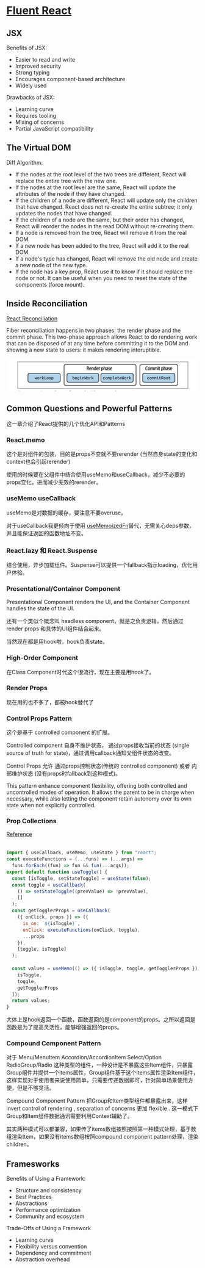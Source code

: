 # [Fluent React](https://book.douban.com/subject/36677814/)

## JSX

Benefits of JSX:

* Easier to read and write
* Improved security
* Strong typing
* Encourages component-based architecture
* Widely used

Drawbacks of JSX:

* Learning curve
* Requires tooling
* Mixing of concerns
* Partial JavaScript compatibility

## The Virtual DOM

Diff Algorithm:

* If the nodes at the root level of the two trees are different, React will replace the entire tree with the new one.
* If the nodes at the root level are the same, React will update the attributes of the node if they have changed.
* If the children of a node are different, React will update only the children that have changed. React does not re-create the entire subtree; it only updates the nodes that have changed.
* If the children of a node are the same, but their order has changed, React will reorder the nodes in the read DOM without re-creating them.
* If a node is removed from the tree, React will remove it from the real DOM.
* If a new node has been added to the tree, React will add it to the real DOM.
* If a node's type has changed, React will remove the old node and create a new node of the new type.
* If the node has a key prop, React use it to know if it should replace the node or not. It can be useful when you need to reset the state of the components (force mount).

## Inside Reconciliation

[React Reconciliation](https://www.geeksforgeeks.org/reactjs-reconciliation/)

Fiber reconciliation happens in two phases: the render phase and the commit phase. This two-phase approach allows React to do rendering work that can be disposed of at any time before committing it to the DOM and showing a new state to users: it makes rendering interuptible.

![Reconciliation Flow](./ReconciliationFlow.png)

## Common Questions and Powerful Patterns

这一章介绍了React提供的几个优化API和Patterns

### React.memo

这个是对组件的包装，目的是props不变就不要rerender (当然自身state的变化和context也会引起rerender)

使用的时候要在父组件中结合使用useMemo和useCallback，减少不必要的props变化，进而减少无效的rerender。

### useMemo useCallback

useMemo是对数据的缓存，要注意不要overuse。

对于useCallback我更倾向于使用 [useMemoizedFn](https://ahooks.js.org/zh-CN/hooks/use-memoized-fn)替代，无需关心deps参数，并且能保证返回的函数地址不变。

### React.lazy 和 React.Suspense

结合使用，异步加载组件。Suspense可以提供一个fallback指示loading，优化用户体验。

### Presentational/Container Component

Presentational Component renders the UI, and the Container Component handles the state of the UI.

还有一个类似个概念叫 headless component，就是之负责逻辑，然后通过 render props 和具体的UI组件结合起来。

当然现在都是用hook啦，hook负责state。

### High-Order Component

在Class Component时代这个很流行，现在主要是用hook了。

### Render Props

现在用的也不多了，都被hook替代了

### Control Props Pattern

这个是基于 controlled component 的扩展。

Controlled component 自身不维护状态， 通过props接收当前的状态 (single source of truth for state)，通过调用callback通知父组件状态的改变。

Control Props 允许 通过props控制状态(传统的 controlled component) 或者 内部维护状态 (没有props时fallback到这种模式)。

This pattern enhance component flexibility, offering both controlled and uncontrolled modes of operation. It allows the parent to be in charge when necessary, while also letting the component retain autonomy over its own state when not explicitly controlled.

### Prop Collections

[Reference](https://medium.com/@elhamelshami.dev/what-is-the-prop-getters-pattern-26349e5637df)

```javascript

import { useCallback, useMemo, useState } from "react";
const executeFunctions = (...funs) => (...args) =>
  funs.forEach((fun) => fun && fun(...args));
export default function useToggle() {
  const [isToggle, setStateToggle] = useState(false);
  const toggle = useCallback(
    () => setStateToggle((prevValue) => !prevValue),
    []
  );
  const getTogglerProps = useCallback(
    ({ onClick, props }) => ({
      is_on: `${isToggle}`,
      onClick: executeFunctions(onClick, toggle),
      ...props
    }),
    [toggle, isToggle]
  );

  const values = useMemo(() => ({ isToggle, toggle, getTogglerProps }), [
    isToggle,
    toggle,
    getTogglerProps
  ]);
  return values;
}
```

大体上是hook返回一个函数，函数返回的是component的props。之所以返回是函数是为了提高灵活性，能够增强返回的props。

### Compound Component Pattern

对于 Menu/MenuItem Accordion/AccordionItem Select/Option RadioGroup/Radio 这种类型的组件，一种设计是不暴露这些Item组件，只暴露Group组件并提供一个items属性，Group组件基于这个items属性渲染Item组件，这样实现对于使用者来说使用简单，只需要传递数据即可，针对简单场景使用方便，但是不够灵活。

Compound Component Pattern 把Group和Item类型组件都暴露出来，这样 invert control of rendering , separation of concerns 更加 flexible . 这一模式下 Group和Item组件数据通讯需要利用Context辅助了。

其实两种模式可以都兼容，如果传了items数组按照按照第一种模式处理，基于数组渲染Item，如果没有items数组按照compound component pattern处理，渲染children。

## Framesworks

Benefits of Using a Framework:

* Structure and consistency
* Best Practices
* Abstractions
* Performance optimization
* Community and ecosystem

Trade-Offs of Using a Framework

* Learning curve
* Flexibility versus convention
* Dependency and commitment
* Abstraction overhead
